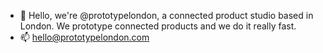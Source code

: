 - 👋  Hello, we're @prototypelondon, a connected product studio based in London. We prototype connected products and we do it really fast.
- 📫  hello@prototypelondon.com

<!---
prototypelondon/prototypelondon is a ✨ special ✨ repository because its `README.md` (this file) appears on your GitHub profile.
You can click the Preview link to take a look at your changes.
--->
